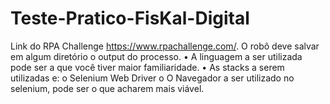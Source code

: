 # Teste-Pratico-FisKal-Digital
Link do RPA Challenge https://www.rpachallenge.com/. O robô deve salvar em algum diretório o output do processo. • A linguagem a ser utilizada pode ser a que você tiver maior familiaridade. • As stacks a serem utilizadas e: o Selenium Web Driver o O Navegador a ser utilizado no selenium, pode ser o que acharem mais viável.
